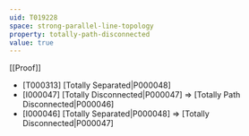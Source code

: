 ```yaml
---
uid: T019228
space: strong-parallel-line-topology
property: totally-path-disconnected
value: true
---
```

[[Proof]]

* [T000313] [Totally Separated|P000048]
* [I000047] [Totally Disconnected|P000047] => [Totally Path Disconnected|P000046]
* [I000046] [Totally Separated|P000048] => [Totally Disconnected|P000047]

